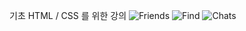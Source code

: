 기초 HTML / CSS 를 위한 강의 
![Friends](https://github.com/user-attachments/assets/442c68f3-ba10-4f65-bd19-a5c6ef943993)
![Find](https://github.com/user-attachments/assets/506f3226-74b3-467e-8df5-a170f1d03b7b)
![Chats](https://github.com/user-attachments/assets/2efec366-2d63-448e-908f-1fd35b80dcf0)
